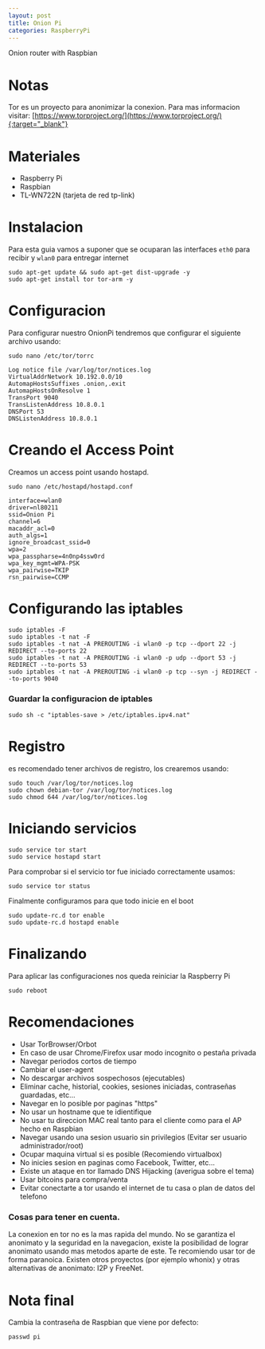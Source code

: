 ```yaml
---
layout: post
title: Onion Pi
categories: RaspberryPi
---
```


Onion router with Raspbian

# Notas
Tor es un proyecto para anonimizar la conexion. Para mas informacion visitar: [https://www.torproject.org/](https://www.torproject.org/){:target="_blank"}

# Materiales
* Raspberry Pi
* Raspbian
* TL-WN722N (tarjeta de red tp-link)

# Instalacion
Para esta guia vamos a suponer que se ocuparan las interfaces `eth0` para recibir y `wlan0` para entregar internet

```
sudo apt-get update && sudo apt-get dist-upgrade -y
sudo apt-get install tor tor-arm -y
```

# Configuracion
Para configurar nuestro OnionPi tendremos que configurar el siguiente archivo usando:

```
sudo nano /etc/tor/torrc
```

```
Log notice file /var/log/tor/notices.log
VirtualAddrNetwork 10.192.0.0/10
AutomapHostsSuffixes .onion,.exit
AutomapHostsOnResolve 1
TransPort 9040
TransListenAddress 10.8.0.1
DNSPort 53
DNSListenAddress 10.8.0.1
```

# Creando el Access Point
Creamos un access point usando hostapd.

```
sudo nano /etc/hostapd/hostapd.conf
```

```
interface=wlan0
driver=nl80211
ssid=Onion Pi
channel=6
macaddr_acl=0
auth_algs=1
ignore_broadcast_ssid=0
wpa=2
wpa_passpharse=4n0np4ssw0rd
wpa_key_mgmt=WPA-PSK
wpa_pairwise=TKIP
rsn_pairwise=CCMP
```

# Configurando las iptables
```
sudo iptables -F
sudo iptables -t nat -F
sudo iptables -t nat -A PREROUTING -i wlan0 -p tcp --dport 22 -j REDIRECT --to-ports 22
sudo iptables -t nat -A PREROUTING -i wlan0 -p udp --dport 53 -j REDIRECT --to-ports 53
sudo iptables -t nat -A PREROUTING -i wlan0 -p tcp --syn -j REDIRECT --to-ports 9040
```

### Guardar la configuracion de iptables
```
sudo sh -c "iptables-save > /etc/iptables.ipv4.nat"
```

# Registro
es recomendado tener archivos de registro, los crearemos usando:

```
sudo touch /var/log/tor/notices.log
sudo chown debian-tor /var/log/tor/notices.log
sudo chmod 644 /var/log/tor/notices.log
```

# Iniciando servicios
```
sudo service tor start
sudo service hostapd start
```

Para comprobar si el servicio tor fue iniciado correctamente usamos:

```
sudo service tor status
```

Finalmente configuramos para que todo inicie en el boot

```
sudo update-rc.d tor enable
sudo update-rc.d hostapd enable
```

# Finalizando

Para aplicar las configuraciones nos queda reiniciar la Raspberry Pi

```
sudo reboot
```

# Recomendaciones
* Usar TorBrowser/Orbot
* En caso de usar Chrome/Firefox usar modo incognito o pestaña privada
* Navegar periodos cortos de tiempo
* Cambiar el user-agent
* No descargar archivos sospechosos (ejecutables)
* Eliminar cache, historial, cookies, sesiones iniciadas, contraseñas guardadas, etc...
* Navegar en lo posible por paginas "https"
* No usar un hostname que te idientifique
* No usar tu direccion MAC real tanto para el cliente como para el AP hecho en Raspbian
* Navegar usando una sesion usuario sin privilegios (Evitar ser usuario administrador/root)
* Ocupar maquina virtual si es posible (Recomiendo virtualbox)
* No inicies sesion en paginas como Facebook, Twitter, etc...
* Existe un ataque en tor llamado DNS Hijacking (averigua sobre el tema)
* Usar bitcoins para compra/venta
* Evitar conectarte a tor usando el internet de tu casa o plan de datos del telefono

### Cosas para tener en cuenta.
La conexion en tor no es la mas rapida del mundo. No se garantiza el anonimato y la seguridad en la navegacion, existe la posibilidad de lograr anonimato usando mas metodos aparte de este. Te recomiendo usar tor de forma paranoica. Existen otros proyectos (por ejemplo whonix) y otras alternativas de anonimato: I2P y FreeNet.

# Nota final
Cambia la contraseña de Raspbian que viene por defecto:

```
passwd pi
```
